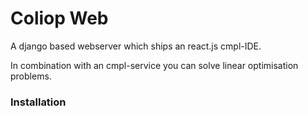 
# Coliop Web

A django based webserver which ships an react.js cmpl-IDE.

In combination with an cmpl-service you can solve linear optimisation problems.

### Installation

